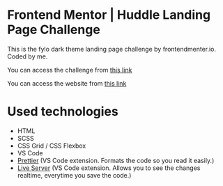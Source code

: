 # Frontend Mentor | Huddle Landing Page Challenge

This is the fylo dark theme landing page challenge by frontendmenter.io. Coded by me.

You can access the challenge from <a href="https://www.frontendmentor.io/challenges/huddle-landing-page-with-curved-sections-5ca5ecd01e82137ec91a50f2" target="_blank">this link</a>

You can access the website from <a href="https://huddle-landing-page.fatihcaen.now.sh/" target="_blank">this link</a>

# Used technologies

- HTML
- SCSS
- CSS Grid / CSS Flexbox
- VS Code
- <a href="https://marketplace.visualstudio.com/items?itemName=esbenp.prettier-vscode" target="_blank">Prettier</a> (VS Code extension. Formats the code so you read it easily.)
- <a href="https://marketplace.visualstudio.com/items?itemName=ritwickdey.LiveServer" target="_blank">Live Server</a> (VS Code extension. Allows you to see the changes realtime, everytime you save the code.)
